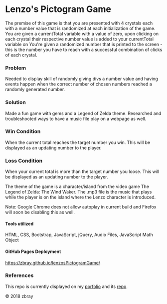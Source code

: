 # Lenzo's Pictogram Game

The premise of this game is that you are presented with 4 crystals each with a number value that is randomized at each initialization of the game. You are given a currentTotal variable with a value of zero, upon clicking on each crystal their respective number value is added to your currentTotal variable on You're given a randomized number that is printed to the screen - this is the number you have to reach with a successful combination of clicks of each crystal.

### Problem

Needed to display skill of randomly giving divs a number value and having events happen when the correct number of chosen numbers reached a randomly generated number.

### Solution

Made a fun game with gems and a Legend of Zelda theme. Researched and troubleshooted ways to have a music file play on a webpage as well.

### Win Condition

When the current total reaches the target number you win. This will be displayed as an updating number to the player.

### Loss Condition

When your current total is more than the target number you loose. This will be displayed as an updating number to the player.

The theme of the game is a character/island from the video game The Legend of Zelda: The Wind Waker. The .mp3 file is the music that plays while the player is on the island where the Lenzo character is introduced.

Note: Google Chrome does not allow autoplay in current build and Firefox will soon be disabling this as well.

#### Tools utilized

HTML, CSS, Bootstrap, JavaScript, jQuery, Audio Files, JavaScript Math Object

#### GitHub Pages Deployment

https://zbray.github.io/lenzosPictogramGame/

### References
This repo is currently displayed on my [porfolio](https://zbray.github.io/bootstrapPortfolio/portfolio.html) and its [repo](https://github.com/zbray/bootstrapPortfolio).


© 2018 zbray
